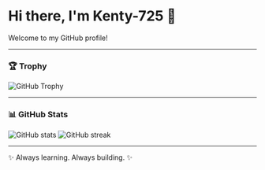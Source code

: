 <!-- 🌟 HEADER -->
# Hi there, I'm Kenty-725 👋  
Welcome to my GitHub profile!

---

### 🏆 Trophy
![GitHub Trophy](https://github-profile-trophy.vercel.app/?username=Kenty-725&theme=gruvbox&no-frame=true&margin-w=15)

---

### 📊 GitHub Stats
![GitHub stats](https://github-readme-stats.vercel.app/api?username=Kenty-725&show_icons=true&theme=tokyonight)
![GitHub streak](https://github-readme-streak-stats.herokuapp.com/?user=Kenty-725&theme=tokyonight)


---

<!-- 🪶 FOOTER -->
✨ Always learning. Always building. ✨
